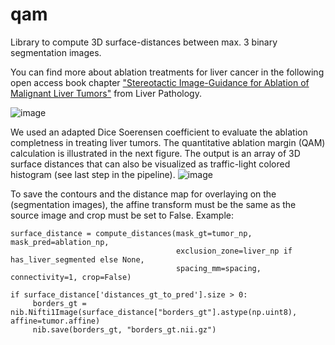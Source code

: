 # qam
Library to compute 3D surface-distances between max. 3 binary segmentation images.



You can find more about ablation treatments for liver cancer in the following open access book chapter ["Stereotactic Image-Guidance for Ablation of Malignant Liver Tumors"](https://www.intechopen.com/online-first/stereotactic-image-guidance-for-ablation-of-malignant-liver-tumors) from Liver Pathology.


![image](https://user-images.githubusercontent.com/20581812/88671582-c38bdc80-d0e6-11ea-9dc8-325ca8a878c1.png)


We used an adapted Dice Soerensen coefficient to evaluate the ablation completness in treating liver tumors. The quantitative ablation margin (QAM) calculation is illustrated  in the next figure. The output is an array of 3D surface distances that can also be visualized as traffic-light colored histogram (see last step in the pipeline).
![image](https://user-images.githubusercontent.com/20581812/88669690-80306e80-d0e4-11ea-8524-494217bd58f5.png)

To save the contours and the distance map for overlaying on the (segmentation images), the affine transform must be the same as the source image and crop must be set to False.
Example:

    surface_distance = compute_distances(mask_gt=tumor_np, mask_pred=ablation_np,
                                         exclusion_zone=liver_np if has_liver_segmented else None,
                                         spacing_mm=spacing, connectivity=1, crop=False)

    if surface_distance['distances_gt_to_pred'].size > 0:
         borders_gt = nib.Nifti1Image(surface_distance["borders_gt"].astype(np.uint8), affine=tumor.affine)
         nib.save(borders_gt, "borders_gt.nii.gz")
